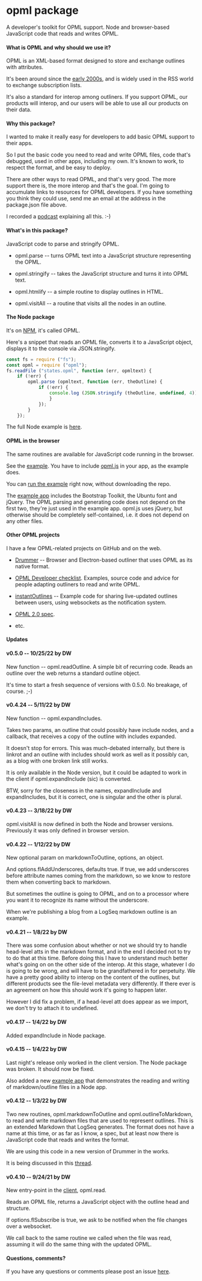 # opml package

A developer's toolkit for OPML support. Node and browser-based JavaScript code that reads and writes OPML.

#### What is OPML and why should we use it?

OPML is an XML-based format designed to store and exchange outlines with attributes. 

It's been around since the <a href="http://scripting.com/davenet/2000/09/24/opml10.html">early 2000s</a>, and is widely used in the RSS world to exchange subscription lists. 

It's also a standard for interop among outliners. If you support OPML, our products will interop, and our users will be able to use all our products on their data. 

#### Why this package?

I wanted to make it really easy for developers to add basic OPML support to their apps.

So I put the basic code you need to read and write OPML files, code that's debugged, used in other apps, including my own. It's known to work, to respect the format, and be easy to deploy.

There are other ways to read OPML, and that's very good. The more support there is, the more interop and that's the goal. I'm going to accumulate links to resources for OPML developers. If you have something you think they could use, send me an email at the address in the package.json file above. 

I recorded a <a href="http://scripting.com/2021/07/04/myPitchForOpml.m4a">podcast</a> explaining all this. :-)

#### What's in this package?

JavaScript code to parse and stringify OPML.

* opml.parse -- turns OPML text into a JavaScript structure representing the OPML.

* opml.stringify -- takes the JavaScript structure and turns it into OPML text.

* opml.htmlify -- a simple routine to display outlines in HTML.

* opml.visitAll -- a routine that visits all the nodes in an outline.

#### The Node package

It's on <a href="https://www.npmjs.com/package/opml">NPM</a>, it's called OPML.

Here's a snippet that reads an OPML file, converts it to a JavaScript object, displays it to the console via JSON.stringify.

```javascriptconst fs = require ("fs");const opml = require ("opml");fs.readFile ("states.opml", function (err, opmltext) {	if (!err) {		opml.parse (opmltext, function (err, theOutline) {			if (!err) {				console.log (JSON.stringify (theOutline, undefined, 4));				}			});		}	});```

The full Node example is <a href="https://github.com/scripting/opmlPackage/blob/main/examples/parsing/test.js">here</a>. 

#### OPML in the browser

The same routines are available for JavaScript code running in the browser. 

See the <a href="https://github.com/scripting/opmlPackage/tree/main/client">example</a>. You have to include <a href="e/blob/main/client/opml.js">opml.js</a> in your app, as the example does. 

You can <a href="http://scripting.com/code/opmlpackage/examples/browser/">run the example</a> right now, without downloading the repo.

The <a href="https://github.com/scripting/opmlPackage/tree/main/examples/browser">example app</a> includes the Bootstrap Toolkit, the Ubuntu font and jQuery. The OPML parsing and generating code does not depend on the first two, they're just used in the example app. opml.js uses jQuery, but otherwise should be completely self-contained, i.e. it does not depend on any other files.

#### Other OPML projects

I have a few OPML-related projects on GitHub and on the web. 

* <a href="http://drummer.scripting.com/">Drummer</a> -- Browser and Electron-based outliner that uses OPML as its native format. 

* <a href="http://this.how/opmlChecklist/">OPML Developer checklist</a>. Examples, source code and advice for people adapting outliners to read and write OPML.

* <a href="https://github.com/scripting/instantOutlines">instantOutlines</a> -- Example code for sharing live-updated outlines between users, using websockets as the notification system.

* <a href="http://dev.opml.org/spec2.html">OPML 2.0 spec</a>.

* etc.

#### Updates

#### v0.5.0 -- 10/25/22 by DW

New function -- opml.readOutline. A simple bit of recurring code. Reads an outline over the web returns a standard outline object. 

It's time to start a fresh sequence of versions with 0.5.0. No breakage, of course. ;-)

#### v0.4.24 -- 5/11/22 by DW

New function -- opml.expandIncludes.

Takes two params, an outline that could possibly have include nodes, and a callback, that receives a copy of the outline with includes expanded. 

It doesn't stop for errors. This was much-debated internally, but there is linkrot and an outline with includes should work as well as it possibly can, as a blog with one broken link still works.

It is only available in the Node version, but it could be adapted to work in the client if opml.expandInclude (sic) is converted. 

BTW, sorry for the closeness in the names, expandInclude and expandIncludes, but it is correct, one is singular and the other is plural. 

#### v0.4.23 -- 3/18/22 by DW

opml.visitAll is now defined in both the Node and browser versions. Previously it was only defined in browser version.

#### v0.4.22 -- 1/12/22 by DW

New optional param on markdownToOutline, options, an object. 

And options.flAddUnderscores, defaults true. If true, we add underscores before attribute names coming from the markdown, so we know to restore them when converting back to markdown.

But sometimes the outline is going to OPML, and on to a processor where you want it to recognize its name without the underscore. 

When we're publishing a blog from a LogSeq markdown outline is an example. 

#### v0.4.21 -- 1/8/22 by DW

There was some confusion about whether or not we should try to handle head-level atts in the markdown format, and in the end I decided not to try to do that at this time. Before doing this I have to understand much better what's going on on the other side of the interop. At this stage, whatever I do is going to be wrong, and will have to be grandfathered in for perpetuity. We have a pretty good ability to interop on the content of the outlines, but different products see the file-level metadata very differently. If there ever is an agreement on how this should work it's going to happen later. 

However I did fix a problem, if a head-level att does appear as we import, we don't try to attach it to undefined. 

#### v0.4.17 -- 1/4/22 by DW

Added expandInclude in Node package. 

#### v0.4.15 -- 1/4/22 by DW

Last night's release only worked in the client version. The Node package was broken. It should now be fixed. 

Also added a new <a href="https://github.com/scripting/opmlPackage/tree/main/examples/markdown">example app</a> that demonstrates the reading and writing of markdown/outline files in a Node app. 

#### v0.4.12 -- 1/3/22 by DW

Two new routines, opml.markdownToOutline and opml.outlineToMarkdown, to read and write markdown files that are used to represent outlines. This is an extended Markdown that LogSeq generates. The format does not have a name at this time, or as far as I know, a spec, but at least now there is JavaScript code that reads and writes the format. 

We are using this code in a new version of Drummer in the works. 

It is being discussed in this <a href="https://github.com/scripting/drummerRFC/issues/4#issuecomment-1004157802">thread</a>. 

#### v0.4.10 -- 9/24/21 by DW

New entry-point in the <a href="https://github.com/scripting/opmlPackage/blob/main/client/opml.js">client</a>, opml.read. 

Reads an OPML file, returns a JavaScript object with the outline head and structure.

If options.flSubscribe is true, we ask to be notified when the file changes over a websocket. 

We call back to the same routine we called when the file was read, assuming it will do the same thing with the updated OPML.

#### Questions, comments?

If you have any questions or comments please post an issue <a href="https://github.com/scripting/opmlPackage/issues">here</a>. 

